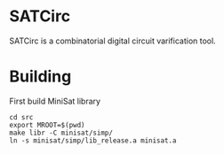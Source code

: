 # SATCirc

SATCirc is a combinatorial digital circuit varification tool.

# Building

First build MiniSat library
```shell
cd src
export MROOT=$(pwd)
make libr -C minisat/simp/
ln -s minisat/simp/lib_release.a minisat.a
```
